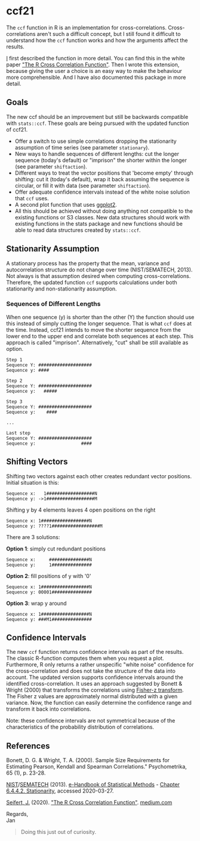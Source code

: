 # ccf21

The `ccf` function in R is an implementation for cross-correlations. Cross-correlations aren't such a difficult concept, but I still found it difficult to understand how the `ccf` function works and how the arguments affect the results.

[I](https://seifseit.de) first described the function in more detail. You can find this in the white paper ["The R Cross Correlation Function"](https://medium.com/@jan.seifert/the-r-cross-correlation-function-f5f426006425?source=friends_link&sk=60e3a85df26d2eebd0c47ab84c3407c0). Then I wrote this extension, because giving the user a choice is an easy way to make the behaviour more comprehensible. And I have also documented this package in more detail.

## Goals

The new ccf should be an improvement but still be backwards compatible with `stats::ccf`. These goals are being pursued with the updated function of ccf21.

-   Offer a switch to use simple correlations dropping the stationarity assumption of time series (see parameter `stationary`).
-   New ways to handle sequences of different lengths: cut the longer sequence (today's default) or "imprison" the shorter within the longer (see parameter `shiftaction`).
-   Different ways to treat the vector positions that 'become empty' through shifting: cut it (today's default), wrap it back assuming the sequence is circular, or fill it with data (see parameter `shiftaction`).
-   Offer adequate confidence intervals instead of the white noise solution that `ccf` uses.
-   A second plot function that uses [ggplot2](https://ggplot2.tidyverse.org/ "ggplot2 graphics library").
-   All this should be achieved without doing anything not compatible to the existing functions or S3 classes. New data structures should work with existing functions in the stats package and new functions should be able to read data structures created by `stats::ccf`.

## Stationarity Assumption

A stationary process has the property that the mean, variance and autocorrelation structure do not change over time (NIST/SEMATECH, 2013). Not always is that assumption desired when computing cross-correlations. Therefore, the updated function `ccf` supports calculations under both stationarity and non-stationarity assumption.

### Sequences of Different Lengths

When one sequence (y) is shorter than the other (Y) the function should use this instead of simply cutting the longer sequence. That is what `ccf` does at the time. Instead, ccf21 intends to move the shorter sequence from the lower end to the upper end and correlate both sequences at each step. This approach is called "imprison". Alternatively, "cut" shall be still available as option.

```         
Step 1
Sequence Y: ####################
Sequence y: ####

Step 2
Sequence Y: ####################
Sequence y:   #####

Step 3
Sequence Y: ####################
Sequence y:    ####

...

Last step
Sequence Y: ####################
Sequence y:                 ####
```

## Shifting Vectors

Shifting two vectors against each other creates redundant vector positions. Initial situation is this:

```         
Sequence x:   1##################N
Sequence y: ->1##################M
```

Shifting y by 4 elements leaves 4 open positions on the right

```         
Sequence x: 1##################N
Sequence y: ????1##################M
```

There are 3 solutions:

**Option 1**: simply cut redundant positions

```         
Sequence x:     ###############N
Sequence y:     1###############    
```

**Option 2**: fill positions of y with '0'

```         
Sequence x: 1##################N
Sequence y: 00001###############
```

**Option 3**: wrap y around

```         
Sequence x: 1##################N
Sequence y: ###M1###############
```

## Confidence Intervals

The new `ccf` function returns confidence intervals as part of the results. The classic R-function computes them when you request a plot. Furthermore, R only returns a rather unspecific "white noise" confidence for the cross-correlation and does not take the structure of the data into account. The updated version supports confidence intervals around the identified cross-correlation. It uses an approach suggested by Bonett & Wright (2000) that transforms the correlations using [Fisher-z transform](https://en.wikipedia.org/w/index.php?title=Fisher_transformation&oldid=946390163). The Fisher z values are approximately normal distributed with a given variance. Now, the function can easily determine the confidence range and transform it back into correlations.

Note: these confidence intervals are not symmetrical because of the characteristics of the probability distribution of correlations.


## References

Bonett, D. G. & Wright, T. A. (2000). Sample Size Requirements for Estimating Pearson, Kendall and Spearman Correlations." Psychometrika, 65 (1), p. 23-28.

[NIST](http://www.nist.gov/ "National Institute of Standard and Technology")/[SEMATECH](http://www.sematech.org/ "SUNY Polytechnic Institute") (2013). [e-Handbook of Statistical Methods](http://www.itl.nist.gov/div898/handbook/) - [Chapter 6.4.4.2. Stationarity](https://www.itl.nist.gov/div898/handbook/pmc/section4/pmc442.htm), accessed 2020-03-27.

[Seifert, J.](https://twitter.com/usernaut) (2020). ["The R Cross Correlation Function"](https://medium.com/@jan.seifert/the-r-cross-correlation-function-f5f426006425?source=friends_link&sk=60e3a85df26d2eebd0c47ab84c3407c0). [medium.com](https://medium.com)

Regards,\
Jan

> Doing this just out of curiosity.
